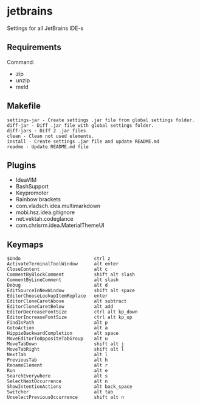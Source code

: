 
# jetbrains
Settings for all JetBrains IDE-s

## Requirements
Command:
 - zip
 - unzip
 - meld

## Makefile

	settings-jar - Create settings .jar file from global settings folder.
	diff-jar - Diff .jar file with global settings folder.
	diff-jars - Diff 2 .jar files
	clean - Clean not used elements.
	install - Create settings .jar file and update README.md
	readme - Update README.md file

## Plugins

 - IdeaVIM
 - BashSupport
 - Keypromoter
 - Rainbow brackets
 - com.vladsch.idea.multimarkdown
 - mobi.hsz.idea.gitignore
 - net.vektah.codeglance
 - com.chrisrm.idea.MaterialThemeUI

## Keymaps

	$Undo                         	ctrl z
	ActivateTerminalToolWindow    	alt enter
	CloseContent                  	alt c
	CommentByBlockComment         	shift alt slash
	CommentByLineComment          	alt slash
	Debug                         	alt d
	EditSourceInNewWindow         	shift alt space
	EditorChooseLookupItemReplace 	enter
	EditorCloneCaretAbove         	alt subtract
	EditorCloneCaretBelow         	alt add
	EditorDecreaseFontSize        	ctrl alt kp_down
	EditorIncreaseFontSize        	ctrl alt kp_up
	FindInPath                    	alt p
	GotoAction                    	alt a
	HippieBackwardCompletion      	alt space
	MoveEditorToOppositeTabGroup  	alt u
	MoveTabDown                   	shift alt j
	MoveTabRight                  	shift alt l
	NextTab                       	alt l
	PreviousTab                   	alt h
	RenameElement                 	alt r
	Run                           	alt e
	SearchEverywhere              	alt s
	SelectNextOccurrence          	alt n
	ShowIntentionActions          	alt back_space
	Switcher                      	alt tab
	UnselectPreviousOccurrence    	shift alt n

	